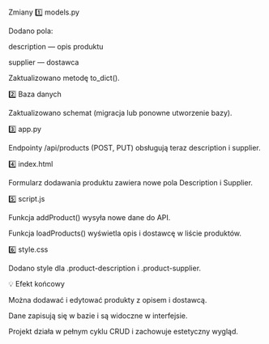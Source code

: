 Zmiany
1️⃣ models.py

Dodano pola:

description — opis produktu

supplier — dostawca

Zaktualizowano metodę to_dict().

2️⃣ Baza danych

Zaktualizowano schemat (migracja lub ponowne utworzenie bazy).

3️⃣ app.py

Endpointy /api/products (POST, PUT) obsługują teraz description i supplier.

4️⃣ index.html

Formularz dodawania produktu zawiera nowe pola Description i Supplier.

5️⃣ script.js

Funkcja addProduct() wysyła nowe dane do API.

Funkcja loadProducts() wyświetla opis i dostawcę w liście produktów.

6️⃣ style.css

Dodano style dla .product-description i .product-supplier.

💡 Efekt końcowy

Można dodawać i edytować produkty z opisem i dostawcą.

Dane zapisują się w bazie i są widoczne w interfejsie.

Projekt działa w pełnym cyklu CRUD i zachowuje estetyczny wygląd.